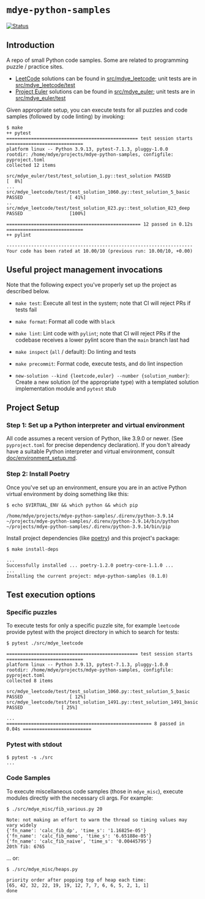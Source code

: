 # `mdye-python-samples`

[![Status](https://github.com/michaeldye/mdye-python-samples/actions/workflows/python-app.yaml/badge.svg)](https://github.com/michaeldye/mdye-python-samples/actions)

## Introduction 

A repo of small Python code samples. Some are related to programming puzzle /
practice sites.

* [LeetCode](https://leetcode.com) solutions can be found in [src/mdye_leetcode](src/mdye_leetcode); unit tests are in [src/mdye_leetcode/test](src/mdye_leetcode/test)
* [Project Euler](https://projecteuler.net) solutions can be found in [src/mdye_euler](src/mdye_euler); unit tests are in [src/mdye_euler/test](src/mdye_euler/test)

Given appropriate setup, you can execute tests for all puzzles and code samples (followed by code linting) by invoking:

```shell
$ make
++ pytest
================================================ test session starts ============================
platform linux -- Python 3.9.13, pytest-7.1.3, pluggy-1.0.0
rootdir: /home/mdye/projects/mdye-python-samples, configfile: pyproject.toml
collected 12 items                                                                                

src/mdye_euler/test/test_solution_1.py::test_solution PASSED                               [  8%]
...
src/mdye_leetcode/test/test_solution_1060.py::test_solution_5_basic PASSED                 [ 41%]
..
src/mdye_leetcode/test/test_solution_823.py::test_solution_823_deep PASSED                 [100%]

================================================= 12 passed in 0.12s ============================
++ pylint

--------------------------------------------------------------------
Your code has been rated at 10.00/10 (previous run: 10.00/10, +0.00)

```

## Useful project management invocations

Note that the following expect you've properly set up the project as described below.

* `make test`: Execute all test in the system; note that CI will reject PRs if tests fail
* `make format`: Format all code with `black`
* `make lint`: Lint code with `pylint`; note that CI will reject PRs if the codebase receives a lower pylint score than the `main` branch last had
* `make inspect` (`all` / default): Do linting and tests
* `make precommit`: Format code, execute tests, and do lint inspection

* `new-solution --kind {leetcode,euler} --number {solution_number}`: Create a new solution (of the appropriate type) with a templated solution implementation module and `pytest` stub


## Project Setup

### Step 1: Set up a Python interpreter and virtual environment

All code assumes a recent version of Python, like 3.9.0 or newer. (See `pyproject.toml` for precise dependency declaration). If you don't already have a suitable Python interpreter and virtual environment, consult [doc/environment_setup.md](doc/environment_setup.md).

### Step 2: Install Poetry

Once you've set up an environment, ensure you are in an active Python virtual environment by doing something like this:

```shell
$ echo $VIRTUAL_ENV && which python && which pip

/home/mdye/projects/mdye-python-samples/.direnv/python-3.9.14
~/projects/mdye-python-samples/.direnv/python-3.9.14/bin/python
~/projects/mdye-python-samples/.direnv/python-3.9.14/bin/pip
```

Install project dependencies (like [poetry](https://pypi.org/project/poetry/)) and this project's package:

```shell
$ make install-deps

...
Successfully installed ... poetry-1.2.0 poetry-core-1.1.0 ... 
...
Installing the current project: mdye-python-samples (0.1.0)
```

## Test execution options

### Specific puzzles
To execute tests for only a specific puzzle site, for example `leetcode` provide pytest with the project directory in which to search for tests:

```shell
$ pytest ./src/mdye_leetcode

================================================ test session starts ============================
platform linux -- Python 3.9.13, pytest-7.1.3, pluggy-1.0.0
rootdir: /home/mdye/projects/mdye-python-samples, configfile: pyproject.toml
collected 8 items                                                                                

src/mdye_leetcode/test/test_solution_1060.py::test_solution_5_basic PASSED                 [ 12%]
src/mdye_leetcode/test/test_solution_1491.py::test_solution_1491_basic PASSED              [ 25%]

...
===================================================== 8 passed in 0.04s =========================
```

### Pytest with stdout

```shell
$ pytest -s ./src
...
```

### Code Samples
    
To execute miscellaneous code samples (those in `mdye_misc`), execute modules directly with the necessary cli args. For example:

```shell
$ ./src/mdye_misc/fib_various.py 20

Note: not making an effort to warm the thread so timing values may vary widely
{'fn_name': 'calc_fib_dp', 'time_s': '1.16825e-05'}
{'fn_name': 'calc_fib_memo', 'time_s': '6.65188e-05'}
{'fn_name': 'calc_fib_naive', 'time_s': '0.00445795'}
20th fib: 6765
```

... or:

```shell
$ ./src/mdye_misc/heaps.py

priority order after popping top of heap each time:
[65, 42, 32, 22, 19, 19, 12, 7, 7, 6, 6, 5, 2, 1, 1]
done
```
